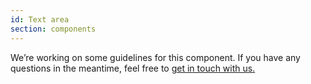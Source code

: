 ```yaml
---
id: Text area
section: components
---
```


We’re working on some guidelines for this component.
If you have any questions in the meantime, feel free to [get in touch with us.](/get-in-touch)
